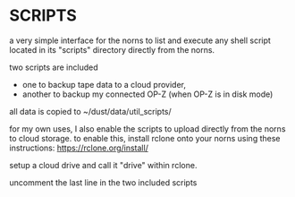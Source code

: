 # SCRIPTS
a very simple interface for the norns to list and execute any shell script located in its "scripts" directory directly from the norns.

two scripts are included
* one to backup tape data to a cloud provider,
* another to backup my connected OP-Z (when OP-Z is in disk mode)

all data is copied to ~/dust/data/util_scripts/

for my own uses, I also enable the scripts to upload directly from the norns to cloud storage.
to enable this, install rclone onto your norns using these instructions: https://rclone.org/install/

setup a cloud drive and call it "drive" within rclone.

uncomment the last line in the two included scripts

